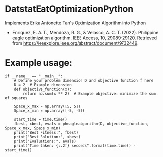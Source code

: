 # DatstatEatOptimizationPython
Implements Erika Antonette Tan's Optimization Algorithm into Python

- Enriquez, E. A. T., Mendoza, R. G., & Velasco, A. C. T. (2022). Philippine eagle optimization algorithm. IEEE Access, 10, 29089-29120. Retrieved from https://ieeexplore.ieee.org/abstract/document/9732449.

# Example usage:
```
if __name__ == "__main__":
    # Define your problem dimension D and objective function f here
    D = 2  # Example dimension
    def objective_function(x):
        return np.sum(x ** 2)  # Example objective: minimize the sum of squares
    
    Space_x_max = np.array([5, 5])
    Space_x_min = np.array([-5, -5])

    start_time = time.time()
    fbest, xbest, evals = pheaglealgorithm(D, objective_function, Space_x_max, Space_x_min)
    print("Best Fitness:", fbest)
    print("Best Solution:", xbest)
    print("Evaluations:", evals)
    print("Time taken: {:.2f} seconds".format(time.time() - start_time))
```
